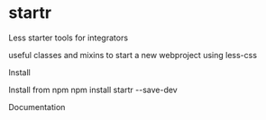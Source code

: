 # startr
Less starter tools for integrators

useful classes and mixins to start a new webproject using less-css

Install

Install from npm
npm install startr --save-dev

Documentation


